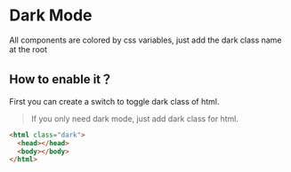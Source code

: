 # Dark Mode

All components are colored by css variables, just add the dark class name at the root

## How to enable it？

First you can create a switch to toggle dark class of html.

> If you only need dark mode, just add dark class for html.

```html
<html class="dark">
  <head></head>
  <body></body>
</html>
```

